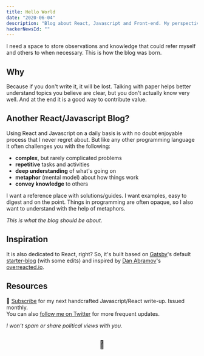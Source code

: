 ```yaml
---
title: Hello World
date: "2020-06-04"
description: "Blog about React, Javascript and Front-end. My perspective on common web dev challenges."
hackerNewsId: ""
---
```


I need a space to store observations and knowledge that could refer myself and others to when necessary. This is how the blog was born.

## Why
Because if you don't write it, it will be lost. Talking with paper helps better understand topics you believe are clear, but you don't actually know very well. And at the end it is a good way to contribute value.

## Another React/Javascript Blog?
Using React and Javascript on a daily basis is with no doubt enjoyable process that I never regret about. But like any other programming language it often challenges you with the following:
 - **complex**, but rarely complicated problems
 - **repetitive** tasks and activities
 - **deep understanding** of what's going on
 - **metaphor** (mental model) about how things work
 - **convey knowledge** to others

I want a reference place with solutions/guides. I want examples, easy to digest and on the point. Things in programming are often opaque, so I also want to understand with the help of metaphors.

*This is what the blog should be about.*

## Inspiration
It is also dedicated to React, right? So, it's built based on [Gatsby](https://www.gatsbyjs.org/)'s default [starter-blog](https://github.com/gatsbyjs/gatsby-starter-blog) (with some edits) and inspired by [Dan Abramov](https://twitter.com/dan_abramov)'s [overreacted.io](https://overreacted.io).

## Resources
📩 [Subscribe](https://webup.org/blog/subscribe/) for my next handcrafted Javascript/React write-up. Issued monthly. <br />
You can also [follow me on Twitter](https://twitter.com/moubi) for more frequent updates.

_I won't spam or share political views with you._

<div align="center">
 <h2>👋</h2>
</div>
